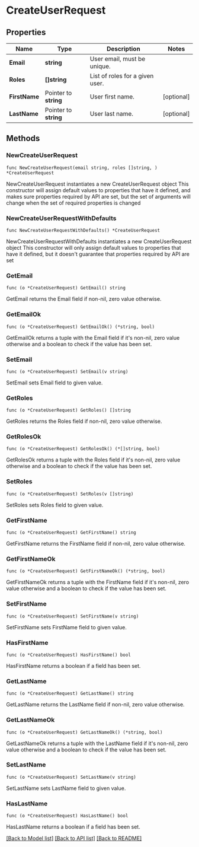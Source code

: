 # CreateUserRequest

## Properties

Name | Type | Description | Notes
------------ | ------------- | ------------- | -------------
**Email** | **string** | User email, must be unique. | 
**Roles** | **[]string** | List of roles for a given user. | 
**FirstName** | Pointer to **string** | User first name. | [optional] 
**LastName** | Pointer to **string** | User last name. | [optional] 

## Methods

### NewCreateUserRequest

`func NewCreateUserRequest(email string, roles []string, ) *CreateUserRequest`

NewCreateUserRequest instantiates a new CreateUserRequest object
This constructor will assign default values to properties that have it defined,
and makes sure properties required by API are set, but the set of arguments
will change when the set of required properties is changed

### NewCreateUserRequestWithDefaults

`func NewCreateUserRequestWithDefaults() *CreateUserRequest`

NewCreateUserRequestWithDefaults instantiates a new CreateUserRequest object
This constructor will only assign default values to properties that have it defined,
but it doesn't guarantee that properties required by API are set

### GetEmail

`func (o *CreateUserRequest) GetEmail() string`

GetEmail returns the Email field if non-nil, zero value otherwise.

### GetEmailOk

`func (o *CreateUserRequest) GetEmailOk() (*string, bool)`

GetEmailOk returns a tuple with the Email field if it's non-nil, zero value otherwise
and a boolean to check if the value has been set.

### SetEmail

`func (o *CreateUserRequest) SetEmail(v string)`

SetEmail sets Email field to given value.


### GetRoles

`func (o *CreateUserRequest) GetRoles() []string`

GetRoles returns the Roles field if non-nil, zero value otherwise.

### GetRolesOk

`func (o *CreateUserRequest) GetRolesOk() (*[]string, bool)`

GetRolesOk returns a tuple with the Roles field if it's non-nil, zero value otherwise
and a boolean to check if the value has been set.

### SetRoles

`func (o *CreateUserRequest) SetRoles(v []string)`

SetRoles sets Roles field to given value.


### GetFirstName

`func (o *CreateUserRequest) GetFirstName() string`

GetFirstName returns the FirstName field if non-nil, zero value otherwise.

### GetFirstNameOk

`func (o *CreateUserRequest) GetFirstNameOk() (*string, bool)`

GetFirstNameOk returns a tuple with the FirstName field if it's non-nil, zero value otherwise
and a boolean to check if the value has been set.

### SetFirstName

`func (o *CreateUserRequest) SetFirstName(v string)`

SetFirstName sets FirstName field to given value.

### HasFirstName

`func (o *CreateUserRequest) HasFirstName() bool`

HasFirstName returns a boolean if a field has been set.

### GetLastName

`func (o *CreateUserRequest) GetLastName() string`

GetLastName returns the LastName field if non-nil, zero value otherwise.

### GetLastNameOk

`func (o *CreateUserRequest) GetLastNameOk() (*string, bool)`

GetLastNameOk returns a tuple with the LastName field if it's non-nil, zero value otherwise
and a boolean to check if the value has been set.

### SetLastName

`func (o *CreateUserRequest) SetLastName(v string)`

SetLastName sets LastName field to given value.

### HasLastName

`func (o *CreateUserRequest) HasLastName() bool`

HasLastName returns a boolean if a field has been set.


[[Back to Model list]](../README.md#documentation-for-models) [[Back to API list]](../README.md#documentation-for-api-endpoints) [[Back to README]](../README.md)



